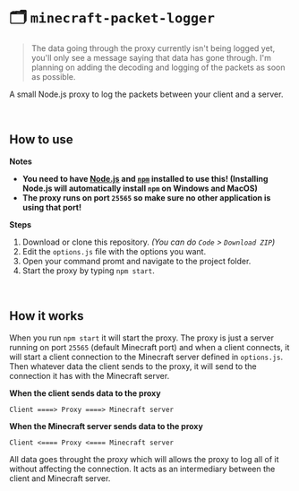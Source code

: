 # 🗂️ `minecraft-packet-logger`
> The data going through the proxy currently isn't being logged yet, you'll only see a message saying that data has gone through. I'm planning on adding the decoding and logging of the packets as soon as possible.

 A small Node.js proxy to log the packets between your client and a server.

<br>

## How to use
**Notes**
- **You need to have [Node.js](https://nodejs.org/ "Node.js") and [`npm`](https://www.npmjs.com/get-npm "`npm`") installed to use this! (Installing Node.js will automatically install `npm` on Windows and MacOS)**
- **The proxy runs on port `25565` so make sure no other application is using that port!**

**Steps**
1. Download or clone this repository. *(You can do `Code` > `Download ZIP`)*
2. Edit the `options.js` file with the options you want.
3. Open your command promt and navigate to the project folder.
4. Start the proxy by typing `npm start`.

<br>

## How it works
When you run `npm start` it will start the proxy. The proxy is just a server running on port `25565` (default Minecraft port) and when a client connects, it will start a client connection to the Minecraft server defined in `options.js`. Then whatever data the client sends to the proxy, it will send to the connection it has with the Minecraft server.

**When the client sends data to the proxy**
```
Client ====> Proxy ====> Minecraft server
```

**When the Minecraft server sends data to the proxy**
```
Client <==== Proxy <==== Minecraft server
```

All data goes throught the proxy which will allows the proxy to log all of it without affecting the connection. It acts as an intermediary between the client and Minecraft server.
